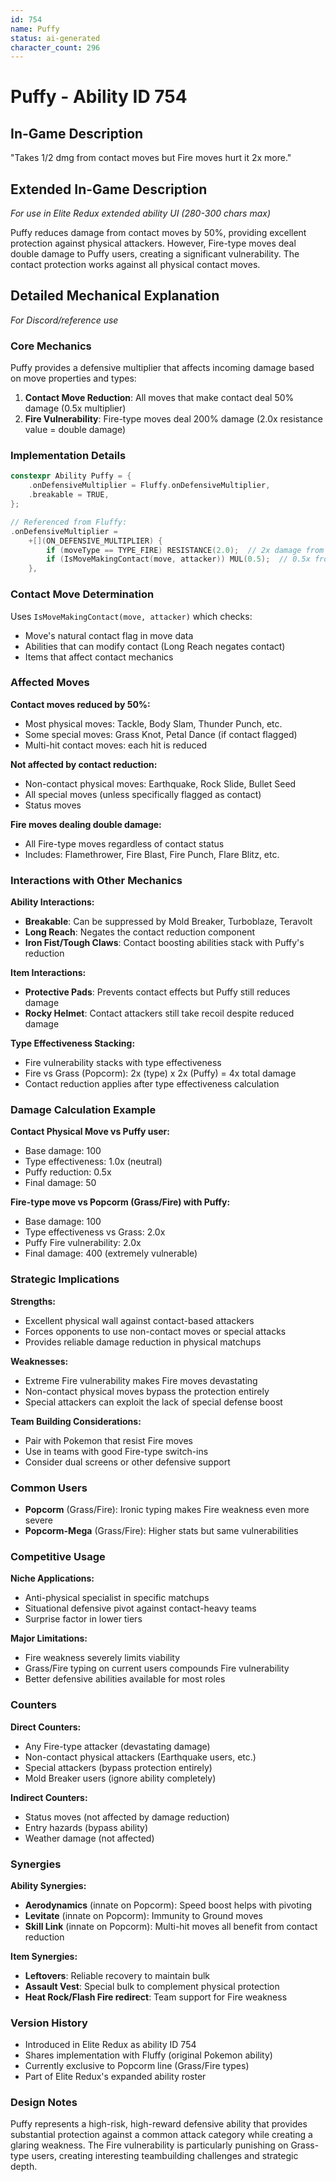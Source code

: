 ```yaml
---
id: 754
name: Puffy
status: ai-generated
character_count: 296
---
```


# Puffy - Ability ID 754

## In-Game Description
"Takes 1/2 dmg from contact moves but Fire moves hurt it 2x more."

## Extended In-Game Description
*For use in Elite Redux extended ability UI (280-300 chars max)*

Puffy reduces damage from contact moves by 50%, providing excellent protection against physical attackers. However, Fire-type moves deal double damage to Puffy users, creating a significant vulnerability. The contact protection works against all physical contact moves.

## Detailed Mechanical Explanation
*For Discord/reference use*

### Core Mechanics
Puffy provides a defensive multiplier that affects incoming damage based on move properties and types:

1. **Contact Move Reduction**: All moves that make contact deal 50% damage (0.5x multiplier)
2. **Fire Vulnerability**: Fire-type moves deal 200% damage (2.0x resistance value = double damage)

### Implementation Details
```cpp
constexpr Ability Puffy = {
    .onDefensiveMultiplier = Fluffy.onDefensiveMultiplier,
    .breakable = TRUE,
};

// Referenced from Fluffy:
.onDefensiveMultiplier =
    +[](ON_DEFENSIVE_MULTIPLIER) {
        if (moveType == TYPE_FIRE) RESISTANCE(2.0);  // 2x damage from Fire
        if (IsMoveMakingContact(move, attacker)) MUL(0.5);  // 0.5x from contact
    },
```

### Contact Move Determination
Uses `IsMoveMakingContact(move, attacker)` which checks:
- Move's natural contact flag in move data
- Abilities that can modify contact (Long Reach negates contact)
- Items that affect contact mechanics

### Affected Moves
**Contact moves reduced by 50%:**
- Most physical moves: Tackle, Body Slam, Thunder Punch, etc.
- Some special moves: Grass Knot, Petal Dance (if contact flagged)
- Multi-hit contact moves: each hit is reduced

**Not affected by contact reduction:**
- Non-contact physical moves: Earthquake, Rock Slide, Bullet Seed
- All special moves (unless specifically flagged as contact)
- Status moves

**Fire moves dealing double damage:**
- All Fire-type moves regardless of contact status
- Includes: Flamethrower, Fire Blast, Fire Punch, Flare Blitz, etc.

### Interactions with Other Mechanics

**Ability Interactions:**
- **Breakable**: Can be suppressed by Mold Breaker, Turboblaze, Teravolt
- **Long Reach**: Negates the contact reduction component
- **Iron Fist/Tough Claws**: Contact boosting abilities stack with Puffy's reduction

**Item Interactions:**
- **Protective Pads**: Prevents contact effects but Puffy still reduces damage
- **Rocky Helmet**: Contact attackers still take recoil despite reduced damage

**Type Effectiveness Stacking:**
- Fire vulnerability stacks with type effectiveness
- Fire vs Grass (Popcorm): 2x (type) x 2x (Puffy) = 4x total damage
- Contact reduction applies after type effectiveness calculation

### Damage Calculation Example
**Contact Physical Move vs Puffy user:**
- Base damage: 100
- Type effectiveness: 1.0x (neutral)
- Puffy reduction: 0.5x
- Final damage: 50

**Fire-type move vs Popcorm (Grass/Fire) with Puffy:**
- Base damage: 100
- Type effectiveness vs Grass: 2.0x
- Puffy Fire vulnerability: 2.0x
- Final damage: 400 (extremely vulnerable)

### Strategic Implications

**Strengths:**
- Excellent physical wall against contact-based attackers
- Forces opponents to use non-contact moves or special attacks
- Provides reliable damage reduction in physical matchups

**Weaknesses:**
- Extreme Fire vulnerability makes Fire moves devastating
- Non-contact physical moves bypass the protection entirely
- Special attackers can exploit the lack of special defense boost

**Team Building Considerations:**
- Pair with Pokemon that resist Fire moves
- Use in teams with good Fire-type switch-ins
- Consider dual screens or other defensive support

### Common Users
- **Popcorm** (Grass/Fire): Ironic typing makes Fire weakness even more severe
- **Popcorm-Mega** (Grass/Fire): Higher stats but same vulnerabilities

### Competitive Usage
**Niche Applications:**
- Anti-physical specialist in specific matchups
- Situational defensive pivot against contact-heavy teams
- Surprise factor in lower tiers

**Major Limitations:**
- Fire weakness severely limits viability
- Grass/Fire typing on current users compounds Fire vulnerability
- Better defensive abilities available for most roles

### Counters
**Direct Counters:**
- Any Fire-type attacker (devastating damage)
- Non-contact physical attackers (Earthquake users, etc.)
- Special attackers (bypass protection entirely)
- Mold Breaker users (ignore ability completely)

**Indirect Counters:**
- Status moves (not affected by damage reduction)
- Entry hazards (bypass ability)
- Weather damage (not affected)

### Synergies
**Ability Synergies:**
- **Aerodynamics** (innate on Popcorm): Speed boost helps with pivoting
- **Levitate** (innate on Popcorm): Immunity to Ground moves
- **Skill Link** (innate on Popcorm): Multi-hit moves all benefit from contact reduction

**Item Synergies:**
- **Leftovers**: Reliable recovery to maintain bulk
- **Assault Vest**: Special bulk to complement physical protection
- **Heat Rock/Flash Fire redirect**: Team support for Fire weakness

### Version History
- Introduced in Elite Redux as ability ID 754
- Shares implementation with Fluffy (original Pokemon ability)
- Currently exclusive to Popcorm line (Grass/Fire types)
- Part of Elite Redux's expanded ability roster

### Design Notes
Puffy represents a high-risk, high-reward defensive ability that provides substantial protection against a common attack category while creating a glaring weakness. The Fire vulnerability is particularly punishing on Grass-type users, creating interesting teambuilding challenges and strategic depth.